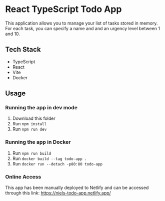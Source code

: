 # React TypeScript Todo App
This application allows you to manage your list of tasks stored in memory. For each task, you can specify a name and and an urgency level between 1 and 10.

## Tech Stack
- TypeScript
- React
- Vite
- Docker

## Usage
### Running the app in dev mode
1. Download this folder
2. Run `npm install`
3. Run `npm run dev`

### Running the app in Docker
1. Run `npm run build`
2. Run `docker build --tag todo-app .`
3. Run `docker run --detach -p80:80 todo-app`

### Online Access
This app has been manually deployed to Netlify and can be accessed through this link: https://niels-todo-app.netlify.app/
